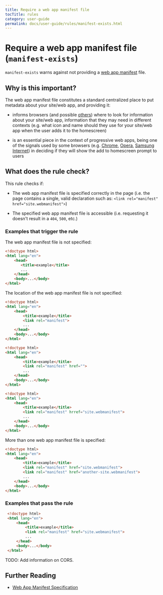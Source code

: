 ```yaml
---
title: Require a web app manifest file
tocTitle: rules
category: user-guide
permalink: docs/user-guide/rules/manifest-exists.html
---
```

# Require a web app manifest file (`manifest-exists`)

`manifest-exists` warns against not providing a
[web app manifest](https://www.w3.org/TR/appmanifest) file.

## Why is this important?

The web app manifest file constitutes a standard centralized place
to put metadata about your site/web app, and providing it:

* informs browsers (and possible
  [others](https://medium.com/web-on-the-edge/progressive-web-apps-on-windows-8d8eb68d524e#62d2))
  where to look for information about your site/web app, information
  that they may need in different contexts (e.g. what icon and name
  should they use for your site/web app when the user adds it to the
  homescreen)

* is an essential piece in the context of progressive web apps,
  being one of the signals used by some browsers (e.g.
  [Chrome](https://developers.google.com/web/fundamentals/engage-and-retain/app-install-banners/),
  [Opera](https://dev.opera.com/blog/web-app-install-banners/),
  [Samsung Internet](https://medium.com/samsung-internet-dev/what-does-it-mean-to-be-an-app-ace43eb6b94d))
  in deciding if they will show the add to homescreen prompt to users

## What does the rule check?

This rule checks if:

* The web app manifest file is specified correctly in the page
  (i.e. the page contains a single, valid declaration such as:
  `<link rel="manifest" href="site.webmanifest">`)

* The specified web app manifest file is accessible (i.e. requesting
  it doesn't result in a `404`, `500`, etc.)

### Examples that **trigger** the rule

The web app manifest file is not specified:

```html
<!doctype html>
<html lang="en">
    <head>
       <title>example</title>
       ...
    </head>
    <body>...</body>
</html>
```

The location of the web app manifest file is not specified:

```html
<!doctype html>
<html lang="en">
    <head>
        <title>example</title>
        <link rel="manifest">
        ...
    </head>
    <body>...</body>
</html>
```

```html
<!doctype html>
<html lang="en">
    <head>
        <title>example</title>
        <link rel="manifest" href="">
        ...
    </head>
    <body>...</body>
</html>
```

```html
<!doctype html>
<html lang="en">
    <head>
        <title>example</title>
        <link rel="manifest" hrref="site.webmanifest">
        ...
    </head>
    <body>...</body>
</html>
```

More than one web app manifest file is specified:

```html
<!doctype html>
<html lang="en">
    <head>
        <title>example</title>
        <link rel="manifest" href="site.webmanifest">
        <link rel="manifest" href="another-site.webmanifest">
        ...
    </head>
    <body>...</body>
</html>
```

### Examples that **pass** the rule

```html
 <!doctype html>
 <html lang="en">
     <head>
         <title>example</title>
         <link rel="manifest" href="site.webmanifest">
         ...
     </head>
     <body>...</body>
 </html>
```

TODO: Add information on CORS.

## Further Reading

* [Web App Manifest Specification](https://www.w3.org/TR/appmanifest)
